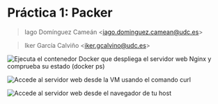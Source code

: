 # Práctica 1: Packer

> Iago Domínguez Cameán \<iago.dominguez.camean@udc.es\>

> Iker García Calviño \<iker.gcalvino@udc.es\>

![Ejecuta el contenedor Docker que despliega el servidor web Nginx y comprueba su estado (docker ps)]()

![Accede al servidor web desde la VM usando el comando curl]()

![Accede al servidor web desde el navegador de tu host]()
